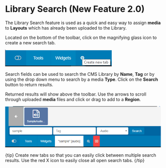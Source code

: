 <!--toc=layouts-->

# Library Search (New Feature 2.0)

The Library Search feature is used as a quick and easy way to assign **media** to **Layouts** which has already been uploaded to the Library.

Located on the bottom of the toolbar, click on the magnifying glass icon to create a new search tab.

![Library Search Tab](img/v2_layouts_library_tab.png)



Search fields can be used to search the CMS Library by **Name**, **Tag** or by using the drop down menu to search by a media **Type**. Click on the **Search** button to return results.

Returned results will show above the toolbar. Use the arrows to scroll through uploaded **media** files and click or drag to add to a **Region**. 

![Search Results](img/v2_layouts_search_results.png)



{tip}
Create new tabs so that you can easily click between multiple search results.
Use the red X icon to easily close all open search tabs.
{/tip}

